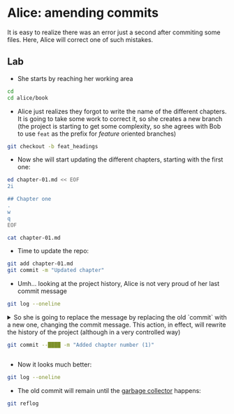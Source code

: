 # Alice: amending commits

It is easy to realize there was an error just a second after commiting some files.
Here, Alice will correct one of such mistakes.

## Lab

* She starts by reaching her working area

```bash
cd
cd alice/book
```

* Alice just realizes they forgot to write the name of the different chapters. It is going
to take some work to correct it, so she creates a new branch (the project is starting to
get some complexity, so she agrees with Bob to use `feat` as the prefix for *feature* oriented
branches)

```bash
git checkout -b feat_headings
```

* Now she will start updating the different chapters, starting with the first one:

```bash
ed chapter-01.md << EOF
2i

## Chapter one
.
w
q
EOF

cat chapter-01.md
```

* Time to update the repo:

```bash
git add chapter-01.md
git commit -m "Updated chapter"
```

* Umh... looking at the project history, Alice is not very proud of her last commit message

```bash
git log --oneline
```

<details>
<summary>
So she is going to replace the message by replacing the old `commit` with a new one, changing
the commit message. This action, in effect, will rewrite the history of the project (although
in a very controlled way)

```bash
git commit --████ -m "Added chapter number (1)"
```
</summary>

---
#### Solution

```bash
git commit --amend -m "Added chapter number (1)"
```

---
</details>

* Now it looks much better:

```bash
git log --oneline
```

* The old commit will remain until the [garbage collector](https://renatogentil.medium.com/hands-on-git-garbage-collections-fb9e7c1dd5fc) happens:

```bash
git reflog
```
